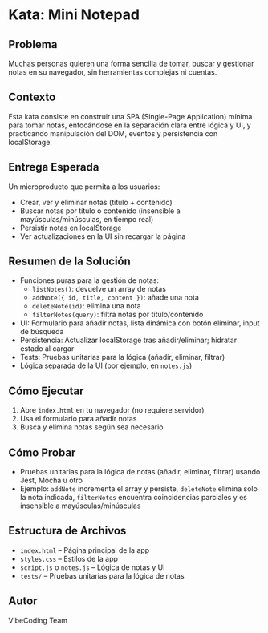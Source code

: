 # Kata: Mini Notepad

## Problema
Muchas personas quieren una forma sencilla de tomar, buscar y gestionar notas en su navegador, sin herramientas complejas ni cuentas.

## Contexto
Esta kata consiste en construir una SPA (Single-Page Application) mínima para tomar notas, enfocándose en la separación clara entre lógica y UI, y practicando manipulación del DOM, eventos y persistencia con localStorage.

## Entrega Esperada
Un microproducto que permita a los usuarios:
- Crear, ver y eliminar notas (título + contenido)
- Buscar notas por título o contenido (insensible a mayúsculas/minúsculas, en tiempo real)
- Persistir notas en localStorage
- Ver actualizaciones en la UI sin recargar la página

## Resumen de la Solución
- Funciones puras para la gestión de notas:
  - `listNotes()`: devuelve un array de notas
  - `addNote({ id, title, content })`: añade una nota
  - `deleteNote(id)`: elimina una nota
  - `filterNotes(query)`: filtra notas por título/contenido
- UI: Formulario para añadir notas, lista dinámica con botón eliminar, input de búsqueda
- Persistencia: Actualizar localStorage tras añadir/eliminar; hidratar estado al cargar
- Tests: Pruebas unitarias para la lógica (añadir, eliminar, filtrar)
- Lógica separada de la UI (por ejemplo, en `notes.js`)

## Cómo Ejecutar
1. Abre `index.html` en tu navegador (no requiere servidor)
2. Usa el formulario para añadir notas
3. Busca y elimina notas según sea necesario

## Cómo Probar
- Pruebas unitarias para la lógica de notas (añadir, eliminar, filtrar) usando Jest, Mocha u otro
- Ejemplo: `addNote` incrementa el array y persiste, `deleteNote` elimina solo la nota indicada, `filterNotes` encuentra coincidencias parciales y es insensible a mayúsculas/minúsculas

## Estructura de Archivos
- `index.html` – Página principal de la app
- `styles.css` – Estilos de la app
- `script.js` o `notes.js` – Lógica de notas y UI
- `tests/` – Pruebas unitarias para la lógica de notas

## Autor
VibeCoding Team